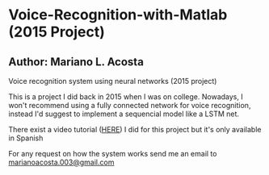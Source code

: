 # Voice-Recognition-with-Matlab (2015 Project)
## Author: Mariano L. Acosta ##

Voice recognition system using neural networks (2015 project)

This is a project I did back in 2015 when I was on college. Nowadays, I won't recommend using a fully connected network for voice recognition, 
instead I'd suggest to implement a sequencial model like a LSTM net.

There exist a video tutorial ([HERE](https://www.youtube.com/watch?v=VqXgMY0NPYo)) I did for this project but it's only available in Spanish

For any request on how the system works send me an email to marianoacosta.003@gmail.com


